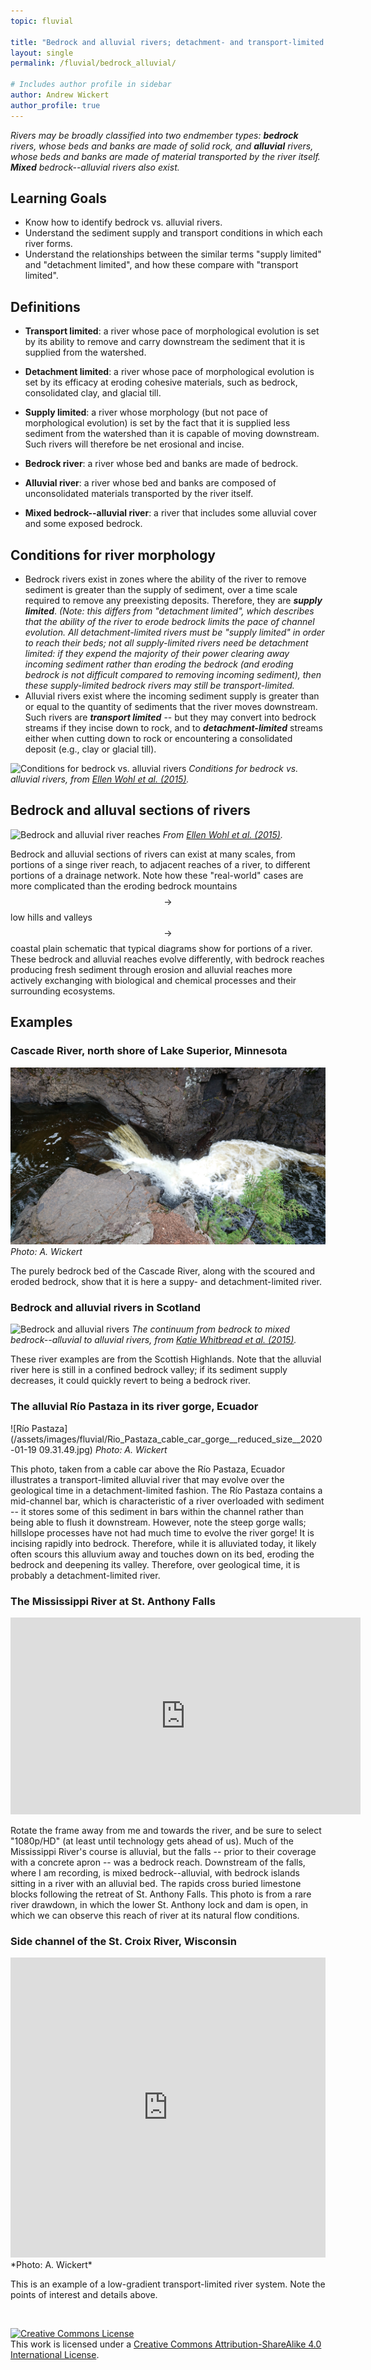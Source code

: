 ```yaml
---
topic: fluvial

title: "Bedrock and alluvial rivers; detachment- and transport-limited evolution"
layout: single
permalink: /fluvial/bedrock_alluvial/

# Includes author profile in sidebar
author: Andrew Wickert
author_profile: true
---
```


*Rivers may be broadly classified into two endmember types:* ***bedrock*** *rivers, whose beds and banks are made of solid rock, and* ***alluvial*** *rivers, whose beds and banks are made of material transported by the river itself.* ***Mixed*** *bedrock--alluvial rivers also exist.*

## Learning Goals
* Know how to identify bedrock vs. alluvial rivers.
* Understand the sediment supply and transport conditions in which each river forms.
* Understand the relationships between the similar terms "supply limited" and "detachment limited", and how these compare with "transport limited".

## Definitions

* **Transport limited**: a river whose pace of morphological evolution is set by its ability to remove and carry downstream the sediment that it is supplied from the watershed.
* **Detachment limited**: a river whose pace of morphological evolution is set by its efficacy at eroding cohesive materials, such as bedrock, consolidated clay, and glacial till.
* **Supply limited**: a river whose morphology (but not pace of morphological evolution) is set by the fact that it is supplied less sediment from the watershed than it is capable of moving downstream. Such rivers will therefore be net erosional and incise.

* **Bedrock river**: a river whose bed and banks are made of bedrock.
* **Alluvial river**: a river whose bed and banks are composed of unconsolidated materials transported by the river itself.
* **Mixed bedrock--alluvial river**: a river that includes some alluvial cover and some exposed bedrock.

## Conditions for river morphology

* Bedrock rivers exist in zones where the ability of the river to remove sediment is greater than the supply of sediment, over a time scale required to remove any preexisting deposits. Therefore, they are ***supply limited***. *(Note: this differs from "detachment limited", which describes that the ability of the river to erode bedrock limits the pace of channel evolution. All detachment-limited rivers must be "supply limited" in order to reach their beds; not all supply-limited rivers need be detachment limited: if they expend the majority of their power clearing away incoming sediment rather than eroding the bedrock (and eroding bedrock is not difficult compared to removing incoming sediment), then these supply-limited bedrock rivers may still be transport-limited.*
* Alluvial rivers exist where the incoming sediment supply is greater than or equal to the quantity of sediments that the river moves downstream. Such rivers are ***transport limited*** -- but they may convert into bedrock streams if they incise down to rock, and to ***detachment-limited*** streams either when cutting down to rock or encountering a consolidated deposit (e.g., clay or glacial till).

![Conditions for bedrock vs. alluvial rivers](https://ars.els-cdn.com/content/image/1-s2.0-S0169555X15002263-gr6.jpg)
*Conditions for bedrock vs. alluvial rivers, from [Ellen Wohl et al. (2015)](https://www-sciencedirect-com.ezp3.lib.umn.edu/science/article/pii/S0169555X15002263).*

## Bedrock and alluval sections of rivers

![Bedrock and alluvial river reaches](https://ars.els-cdn.com/content/image/1-s2.0-S0169555X15002263-gr2.jpg)
*From [Ellen Wohl et al. (2015)](https://www-sciencedirect-com.ezp3.lib.umn.edu/science/article/pii/S0169555X15002263).*

Bedrock and alluvial sections of rivers can exist at many scales, from portions of a singe river reach, to adjacent reaches of a river, to different portions of a drainage network. Note how these "real-world" cases are more complicated than the eroding bedrock mountains $$\rightarrow$$ low hills and valleys $$\rightarrow$$ coastal plain schematic that typical diagrams show for portions of a river. These bedrock and alluvial reaches evolve differently, with bedrock reaches producing fresh sediment through erosion and alluvial reaches more actively exchanging with biological and chemical processes and their surrounding ecosystems.

## Examples

### Cascade River, north shore of Lake Superior, Minnesota

![Cascade River](/assets/images/fluvial/CascadeRiver_2012_RengersTrip_IThink.png)
*Photo: A. Wickert*

The purely bedrock bed of the Cascade River, along with the scoured and eroded bedrock, show that it is here a suppy- and detachment-limited river.

### Bedrock and alluvial rivers in Scotland

![Bedrock and alluvial rivers](https://agupubs.onlinelibrary.wiley.com/cms/asset/a4641480-2e02-4e63-90d1-416e94e3ff6d/jgrf20385-fig-0002-m.jpg)
*The continuum from bedrock to mixed bedrock--alluvial to alluvial rivers, from [Katie Whitbread et al. (2015)](https://agupubs.onlinelibrary.wiley.com/doi/full/10.1002/2014JF003295).*

These river examples are from the Scottish Highlands. Note that the alluvial river here is still in a confined bedrock valley; if its sediment supply decreases, it could quickly revert to being a bedrock river.

### The alluvial Río Pastaza in its river gorge, Ecuador
![Río Pastaza](/assets/images/fluvial/Rio_Pastaza_cable_car_gorge__reduced_size__2020-01-19 09.31.49.jpg)
*Photo: A. Wickert*

This photo, taken from a cable car above the Río Pastaza, Ecuador illustrates a transport-limited alluvial river that may evolve over the geological time in a detachment-limited fashion. The Río Pastaza contains a mid-channel bar, which is characteristic of a river overloaded with sediment -- it stores some of this sediment in bars within the channel rather than being able to flush it downstream. However, note the steep gorge walls; hillslope processes have not had much time to evolve the river gorge! It is incising rapidly into bedrock. Therefore, while it is alluviated today, it likely often scours this alluvium away and touches down on its bed, eroding the bedrock and deepening its valley. Therefore, over geological time, it is probably a detachment-limited river.

### The Mississippi River at St. Anthony Falls

<iframe width="560" height="315" src="https://www.youtube.com/embed/xYc85frV35k" frameborder="0" allow="accelerometer; autoplay; clipboard-write; encrypted-media; gyroscope; picture-in-picture" allowfullscreen></iframe>

Rotate the frame away from me and towards the river, and be sure to select "1080p/HD" (at least until technology gets ahead of us). Much of the Mississippi River's course is alluvial, but the falls -- prior to their coverage with a concrete apron -- was a bedrock reach. Downstream of the falls, where I am recording, is mixed bedrock--alluvial, with bedrock islands sitting in a river with an alluvial bed. The rapids cross buried limestone blocks following the retreat of St. Anthony Falls. This photo is from a rare river drawdown, in which the lower St. Anthony lock and dam is open, in which we can observe this reach of river at its natural flow conditions.

### Side channel of the St. Croix River, Wisconsin

<iframe width="100%" height="480px" src="https://poly.google.com/view/6Y_KNtz85Ep/embed?chrome=min" frameborder="0" style="border:none;" allowvr="yes" allow="vr; xr; accelerometer; magnetometer; gyroscope; autoplay;" allowfullscreen mozallowfullscreen="true" webkitallowfullscreen="true" onmousewheel="" ></iframe>
*Photo: A. Wickert*

This is an example of a low-gradient transport-limited river system. Note the points of interest and details above.

<br/>

<a rel="license" href="http://creativecommons.org/licenses/by-sa/4.0/"><img alt="Creative Commons License" style="border-width:0" src="https://i.creativecommons.org/l/by-sa/4.0/88x31.png" /></a><br />This work is licensed under a <a rel="license" href="http://creativecommons.org/licenses/by-sa/4.0/">Creative Commons Attribution-ShareAlike 4.0 International License</a>.
